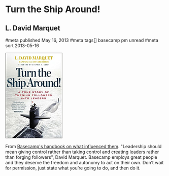 # Turn the Ship Around!
## L. David Marquet
#meta published May 16, 2013
#meta tags[] basecamp pm unread
#meta sort 2013-05-16

![Turn the Ship Around](turn-that-ship-around.png)

From [Basecamp's handbook on what influenced them](https://basecamp.com/handbook/03-what-influenced-us). "Leadership should mean giving control rather than taking control and creating leaders rather than forging followers", David Marquet. Basecamp employs great people and they deserve the freedom and autonomy to act on their own. Don’t wait for permission, just state what you’re going to do, and then do it.
